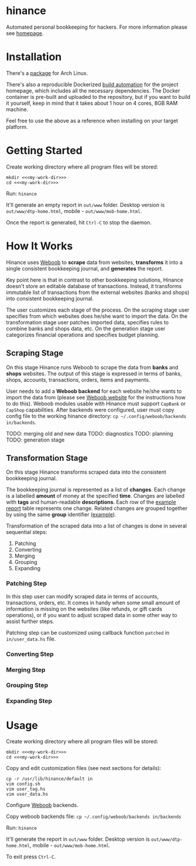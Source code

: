 # hinance

Automated personal bookkeeping for hackers.
For more information please see [homepage](http://www.hinance.org).

# Installation

There's a [package](https://aur.archlinux.org/packages/hinance) for Arch Linux.

There's also a reproducible Dockerized
[build automation](https://github.com/hinance/www) for the project homepage,
which includes all the necessary dependencies.
The Docker container is pre-built and uploaded to the repository, but if you
want to build it yourself, keep in mind that it takes about 1 hour on 4 cores,
8GB RAM machine.

Feel free to use the above as a reference when installing on your target
platform.

# Getting Started

Create working directory where all program files will be stored:
```
mkdir <<<my-work-dir>>>
cd <<<my-work-dir>>>
```

Run: `hinance`

It'll generate an empty report in `out/www` folder.
Desktop version is `out/www/dtp-home.html`, mobile - `out/www/mob-home.html`.

Once the report is generated, hit `Ctrl-C` to stop the daemon.

# How It Works

Hinance uses [Weboob](http://weboob.org) to **scrape** data from websites,
**transforms** it into a single consistent bookkeeping journal, and
**generates** the report.

Key point here is that in contrast to other bookkeeping solutions, Hinance
doesn't store an editable database of transactions.
Instead, it transforms immutable list of transactions from the external
websites (banks and shops) into consistent bookkeeping journal.

The user customizes each stage of the process.
On the scraping stage user specifies from which websites does he/she want to
import the data.
On the transformation stage user patches imported data, specifies rules to
combine banks and shops data, etc.
On the generation stage user categorizes financial operations and
specifies budget planning.

## Scraping Stage

On this stage Hinance runs Weboob to scrape the data from **banks** and
**shops** websites.
The output of this stage is expressed in terms of banks, shops, accounts,
transactions, orders, items and payments.

User needs to add a **Weboob backend** for each website he/she wants
to import the data from
(please see [Weboob website](http://weboob.org/modules) for the instructions
how to do this).
Weboob modules usable with Hinance must support `CapBank` or `CapShop`
capabilities.
After backends were configured, user must copy config file to the working
hinance directory: `cp ~/.config/weboob/backends in/backends`.

TODO: merging old and new data
TODO: diagnostics
TODO: planning
TODO: generation stage

## Transformation Stage

On this stage Hinance transforms scraped data into the consistent bookkeeping
journal.

The bookkeeping journal is represented as a list of **changes**.
Each change is a labelled **amount** of money at the specified **time**.
Changes are labelled with **tags** and human-readable **descriptions**.
Each row of the
[example report](http://www.hinance.org/examples/max/out/www/dtp-slice0-step5605201-ofs0-col15-cat4.html)
table represents one change.
Related changes are grouped together by using the same **group** identifier
([example](http://www.hinance.org/examples/max/out/www/dtp-group1062.html)).

Transformation of the scraped data into a list of changes is done in several
sequential steps:

1. Patching
2. Converting
3. Merging
4. Grouping
5. Expanding

### Patching Step

In this step user can modify scraped data in terms of accounts, transactions,
orders, etc.
It comes in handy when some small amount of information is missing on the
websites (like refunds, or gift cards operations), or if you want to adjust
scraped data in some other way to assist further steps.

Patching step can be customized using callback function `patched` in
`in/user_data.hs` file.

### Converting Step

### Merging Step

### Grouping Step

### Expanding Step

# Usage

Create working directory where all program files will be stored:
```
mkdir <<<my-work-dir>>>
cd <<<my-work-dir>>>
```

Copy and edit customization files (see next sections for details):
```
cp -r /usr/lib/hinance/default in
vim config.sh
vim user_tag.hs
vim user_data.hs
```

Configure [Weboob](http://weboob.org) backends.

Copy weboob backends file: `cp ~/.config/weboob/backends in/backends`

Run: `hinance`

It'll generate the report in `out/www` folder.
Desktop version is `out/www/dtp-home.html`, mobile - `out/www/mob-home.html`.

To exit press `Ctrl-C`.
